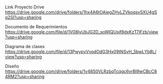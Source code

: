 Link Proyecto Drive
https://drive.google.com/drive/folders/1hx4A6tOAiegZHyLZVkoqsvSXU4gSq2Sl?usp=sharing


Documento de Requerimientos
https://drive.google.com/file/d/1V08lyUbJG2D_soWIQUsjf8dxKzT7IFzb/view?usp=sharing

Diagrama de clases
https://drive.google.com/file/d/13PwypvVvqdOdG3Hx09tNSvH_5bwLYb8L/view?usp=sharing

Diseño
https://drive.google.com/drive/folders/1v48S0VLRzbqTcqgc6vrBl9wCBcC84RM2?usp=sharing
